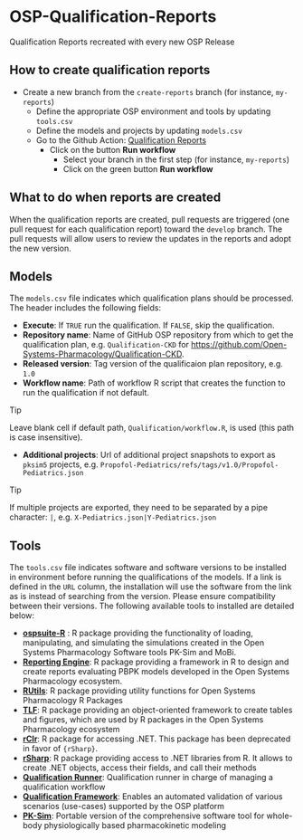 # OSP-Qualification-Reports

Qualification Reports recreated with every new OSP Release

## How to create qualification reports

- Create a new branch from the `create-reports` branch (for instance, `my-reports`)
  - Define the appropriate OSP environment and tools by updating `tools.csv`
  - Define the models and projects by updating `models.csv`
  - Go to the Github Action: [Qualification Reports](https://github.com/Open-Systems-Pharmacology/OSP-Qualification-Reports/actions/workflows/create-reports.yaml)
    - Click on the button __Run workflow__ 
      - Select your branch in the first step (for instance, `my-reports`)
      - Click on the green button __Run workflow__ 
  
## What to do when reports are created

When the qualification reports are created, pull requests are triggered (one pull request for each qualification report) toward the `develop` branch.
The pull requests will allow users to review the updates in the reports and adopt the new version.

## Models

The `models.csv` file indicates which qualification plans should be processed.
The header includes the following fields:

- __Execute__: If `TRUE` run the qualification. If `FALSE`, skip the qualification.
- __Repository name__: Name of GitHub OSP repository from which to get the qualification plan, e.g. `Qualification-CKD` for https://github.com/Open-Systems-Pharmacology/Qualification-CKD.
- __Released version__: Tag version of the qualificaion plan repository, e.g. `1.0`
- __Workflow name__: Path of workflow R script that creates the function to run the qualification if not default.
> [!TIP]
> Leave blank cell if default path, `Qualification/workflow.R`, is used (this path is case insensitive). 
- __Additional projects__: Url of additional project snapshots to export as `pksim5` projects, e.g. `Propofol-Pediatrics/refs/tags/v1.0/Propofol-Pediatrics.json`
> [!TIP]
> If multiple projects are exported, they need to be separated by a pipe character: `|`, e.g. `X-Pediatrics.json|Y-Pediatrics.json`

## Tools 

The `tools.csv` file indicates software and software versions to be installed in environment before running the qualifications of the models.
If a link is defined in the `URL` column, the installation will use the software from the link as is instead of searching from the version.
Please ensure compatibility between their versions.
The following available tools to installed are detailed below:

- [__ospsuite-R__](https://www.open-systems-pharmacology.org/OSPSuite-R/) : R package providing the functionality of loading, manipulating, and simulating the simulations created in the Open Systems Pharmacology Software tools PK-Sim and MoBi.
- [__Reporting Engine__](https://www.open-systems-pharmacology.org/OSPSuite.ReportingEngine/): R package providing a framework in R to design and create reports evaluating PBPK models developed in the Open Systems Pharmacology ecosystem.
- [__RUtils__](https://www.open-systems-pharmacology.org/OSPSuite.RUtils/): R package providing utility functions for Open Systems Pharmacology R Packages
- [__TLF__](https://www.open-systems-pharmacology.org/TLF-Library/): R package providing an object-oriented framework to create tables and figures, which are used by R packages in the Open Systems Pharmacology ecosystem
- [__rClr__](https://github.com/Open-Systems-Pharmacology/rClr): R package for accessing .NET. This package has been deprecated in favor of `{rSharp}`.
- [__rSharp__](https://www.open-systems-pharmacology.org/rSharp/): R package providing access to .NET libraries from R. It allows to create .NET objects, access their fields, and call their methods
- [__Qualification Runner__](https://github.com/Open-Systems-Pharmacology/QualificationRunner): Qualification runner in charge of managing a qualification workflow
- [__Qualification Framework__](https://docs.open-systems-pharmacology.org/shared-tools-and-example-workflows/qualification): Enables an automated validation of various scenarios (use-cases) supported by the OSP platform
- [__PK-Sim__](https://github.com/Open-Systems-Pharmacology/PK-Sim): Portable version of the comprehensive software tool for whole-body physiologically based pharmacokinetic modeling
